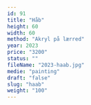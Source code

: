 ```yaml
---
id: 91
title: "Håb"
height: 60
width: 60
method: "Akryl på lærred"
year: 2023
price: "3200"
status: ""
fileName: "2023-haab.jpg"
medie: "painting"
draft: "false"
slug: "haab"
weight: "100"
---
```

